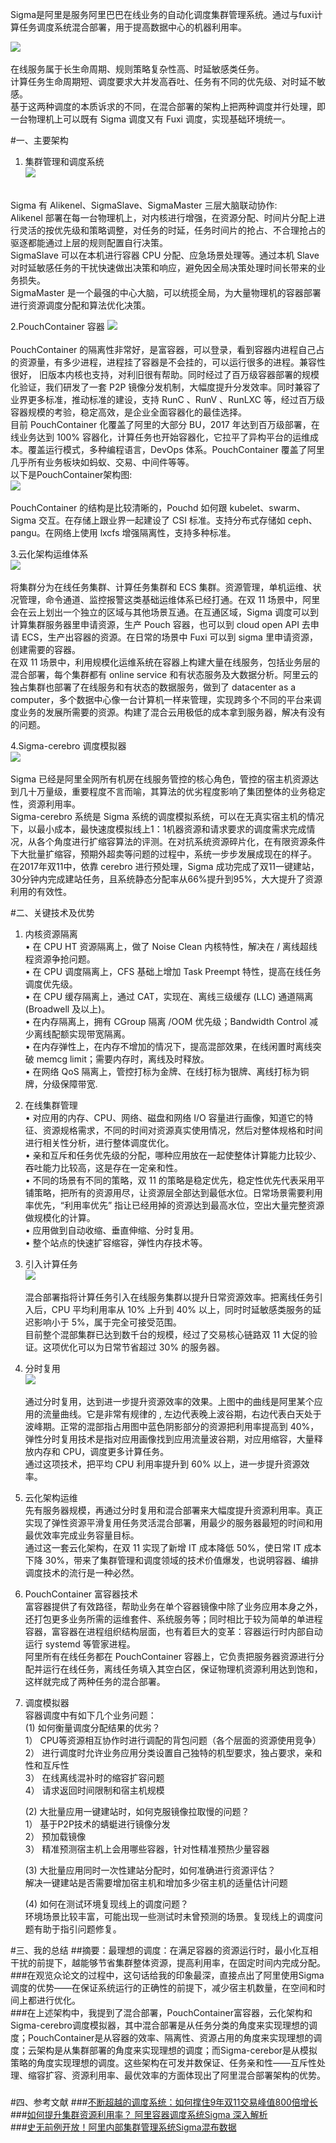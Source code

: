Sigma是阿里是服务阿里巴巴在线业务的自动化调度集群管理系统。通过与fuxi计算任务调度系统混合部署，用于提高数据中心的机器利用率。</br>

![](PPT/sheep1998_0.png)</br></br>
在线服务属于长生命周期、规则策略复杂性高、时延敏感类任务。</br>
计算任务生命周期短、调度要求大并发高吞吐、任务有不同的优先级、对时延不敏感。</br>
基于这两种调度的本质诉求的不同，在混合部署的架构上把两种调度并行处理，即一台物理机上可以既有 Sigma 调度又有 Fuxi 调度，实现基础环境统一。</br>

#一、主要架构
1. 集群管理和调度系统</br>
![](PPT/sheep1998_1.png)</br></br>

Sigma 有 Alikenel、SigmaSlave、SigmaMaster 三层大脑联动协作:</br>
Alikenel 部署在每一台物理机上，对内核进行增强，在资源分配、时间片分配上进行灵活的按优先级和策略调整，对任务的时延，任务时间片的抢占、不合理抢占的驱逐都能通过上层的规则配置自行决策。</br>
SigmaSlave 可以在本机进行容器 CPU 分配、应急场景处理等。通过本机 Slave 对时延敏感任务的干扰快速做出决策和响应，避免因全局决策处理时间长带来的业务损失。</br>
SigmaMaster 是一个最强的中心大脑，可以统揽全局，为大量物理机的容器部署进行资源调度分配和算法优化决策。</br>

2.PouchContainer 容器
![](PPT/sheep1998_2.png)</br></br>
PouchContainer 的隔离性非常好，是富容器，可以登录，看到容器内进程自己占的资源量，有多少进程，进程挂了容器是不会挂的，可以运行很多的进程。兼容性很好， 旧版本内核也支持，对利旧很有帮助。同时经过了百万级容器部署的规模化验证，我们研发了一套 P2P 镜像分发机制，大幅度提升分发效率。同时兼容了业界更多标准，推动标准的建设，支持 RunC 、RunV 、RunLXC 等，经过百万级容器规模的考验，稳定高效，是企业全面容器化的最佳选择。</br>
目前 PouchContainer 化覆盖了阿里的大部分 BU，2017 年达到百万级部署，在线业务达到 100% 容器化，计算任务也开始容器化，它拉平了异构平台的运维成本。覆盖运行模式，多种编程语言，DevOps 体系。PouchContainer 覆盖了阿里几乎所有业务板块如蚂蚁、交易、中间件等等。</br>
以下是PouchContainer架构图:</br>
![](PPT/sheep1998_3.png)</br></br>
PouchContainer 的结构是比较清晰的，Pouchd 如何跟 kubelet、swarm、Sigma 交互。在存储上跟业界一起建设了 CSI 标准。支持分布式存储如 ceph、pangu。在网络上使用 lxcfs 增强隔离性，支持多种标准。</br>

3.云化架构运维体系</br>
![](PPT/sheep1998_4.png)</br></br>
将集群分为在线任务集群、计算任务集群和 ECS 集群。资源管理，单机运维、状况管理，命令通道、监控报警这类基础运维体系已经打通。在双 11 场景中，阿里会在云上划出一个独立的区域与其他场景互通。在互通区域，Sigma 调度可以到计算集群服务器里申请资源，生产 Pouch 容器，也可以到 cloud open API 去申请 ECS，生产出容器的资源。在日常的场景中 Fuxi 可以到 sigma 里申请资源，创建需要的容器。</br>
在双 11 场景中，利用规模化运维系统在容器上构建大量在线服务，包括业务层的混合部署，每个集群都有 online service 和有状态服务及大数据分析。阿里云的独占集群也部署了在线服务和有状态的数据服务，做到了 datacenter as a computer，多个数据中心像一台计算机一样来管理，实现跨多个不同的平台来调度业务的发展所需要的资源。构建了混合云用极低的成本拿到服务器，解决有没有的问题。</br>

4.Sigma-cerebro 调度模拟器</br>
![](PPT/sheep1998_5.jpg)</br></br>
Sigma 已经是阿里全网所有机房在线服务管控的核心角色，管控的宿主机资源达到几十万量级，重要程度不言而喻，其算法的优劣程度影响了集团整体的业务稳定性，资源利用率。</br>
Sigma-cerebro 系统是 Sigma 系统的调度模拟系统，可以在无真实宿主机的情况下，以最小成本，最快速度模拟线上1：1机器资源和请求要求的调度需求完成情况，从各个角度进行扩缩容算法的评测。在对抗系统资源碎片化，在有限资源条件下大批量扩缩容，预期外超卖等问题的过程中，系统一步步发展成现在的样子。</br>
在2017年双11中，依靠 cerebro 进行预处理，Sigma 成功完成了双11一键建站，30分钟内完成建站任务，且系统静态分配率从66%提升到95%，大大提升了资源利用的有效性。</br>

#二、关键技术及优势
1. 内核资源隔离</br>
• 在 CPU HT 资源隔离上，做了 Noise Clean 内核特性，解决在 / 离线超线程资源争抢问题。</br>
• 在 CPU 调度隔离上，CFS 基础上增加 Task Preempt 特性，提高在线任务调度优先级。</br>
• 在 CPU 缓存隔离上，通过 CAT，实现在、离线三级缓存 (LLC) 通道隔离 (Broadwell 及以上)。</br>
• 在内存隔离上，拥有 CGroup 隔离 /OOM 优先级；Bandwidth Control 减少离线配额实现带宽隔离。</br>
• 在内存弹性上，在内存不增加的情况下，提高混部效果，在线闲置时离线突破 memcg limit；需要内存时，离线及时释放。</br>
• 在网络 QoS 隔离上，管控打标为金牌、在线打标为银牌、离线打标为铜牌，分级保障带宽.

2. 在线集群管理</br>
• 对应用的内存、CPU、网络、磁盘和网络 I/O 容量进行画像，知道它的特征、资源规格需求，不同的时间对资源真实使用情况，然后对整体规格和时间进行相关性分析，进行整体调度优化。</br>
• 亲和互斥和任务优先级的分配，哪种应用放在一起使整体计算能力比较少、吞吐能力比较高，这是存在一定亲和性。</br>
• 不同的场景有不同的策略，双 11 的策略是稳定优先，稳定性优先代表采用平铺策略，把所有的资源用尽，让资源层全部达到最低水位。日常场景需要利用率优先，“利用率优先” 指让已经用掉的资源达到最高水位，空出大量完整资源做规模化的计算。</br>
• 应用做到自动收缩、垂直伸缩、分时复用。</br>
• 整个站点的快速扩容缩容，弹性内存技术等。</br>

3. 引入计算任务</br>
![](PPT/sheep1998_6.png)</br></br>
混合部署指将计算任务引入在线服务集群以提升日常资源效率。把离线任务引入后，CPU 平均利用率从 10% 上升到 40% 以上，同时时延敏感类服务的延迟影响小于 5%，属于完全可接受范围。</br>
目前整个混部集群已达到数千台的规模，经过了交易核心链路双 11 大促的验证。这项优化可以为日常节省超过 30% 的服务器。</br>

4. 分时复用</br>
![](PPT/sheep1998_7.png)</br></br>
通过分时复用，达到进一步提升资源效率的效果。上图中的曲线是阿里某个应用的流量曲线。它是非常有规律的 , 左边代表晚上波谷期，右边代表白天处于波峰期。正常的混部指占用图中蓝色阴影部分的资源把利用率提高到 40%，弹性分时复用技术是指对应用画像找到应用流量波谷期，对应用缩容，大量释放内存和 CPU，调度更多计算任务。</br>
通过这项技术，把平均 CPU 利用率提升到 60% 以上，进一步提升资源效率。</br>

5. 云化架构运维</br>
先有服务器规模，再通过分时复用和混合部署来大幅度提升资源利用率。真正实现了弹性资源平滑复用任务灵活混合部署，用最少的服务器最短的时间和用最优效率完成业务容量目标。</br>
通过这一套云化架构，在双 11 实现了新增 IT 成本降低 50%，使日常 IT 成本下降 30%，带来了集群管理和调度领域的技术价值爆发，也说明容器、编排调度技术的流行是一种必然。</br>

6. PouchContainer 富容器技术</br>
富容器提供了有效路径，帮助业务在单个容器镜像中除了业务应用本身之外，还打包更多业务所需的运维套件、系统服务等；同时相比于较为简单的单进程容器，富容器在进程组织结构层面，也有着巨大的变革：容器运行时内部自动运行 systemd 等管家进程。</br>
阿里所有在线任务都在 PouchContainer 容器上，它负责把服务器资源进行分配并运行在线任务，离线任务填入其空白区，保证物理机资源利用达到饱和，这样就完成了两种任务的混合部署。</br>

7. 调度模拟器</br>
容器调度中有如下几个业务问题：</br>
	(1) 如何衡量调度分配结果的优劣？</br>
	1）	CPU等资源相互协作时进行调配的背包问题（各个层面的资源使用竞争）</br>
    2）	进行调度时允许业务应用分类设置自己独特的机型要求，独占要求，亲和性和互斥性</br>
	3）	在线离线混补时的缩容扩容问题</br>
	4）	请求返回时间限制和宿主机规模</br>
	
	(2) 大批量应用一键建站时，如何克服镜像拉取慢的问题？</br>
	1）	基于P2P技术的蜻蜓进行镜像分发</br>
	2）	预加载镜像</br>
	3）	精准预测宿主机上会用哪些容器，针对性精准预热少量容器</br>

	(3) 大批量应用同时一次性建站分配时，如何准确进行资源评估？</br>
	解决一键建站是否需要增加宿主机和增加多少宿主机的适量估计问题</br>

	(4) 如何在测试环境复现线上的调度问题？</br>
	环境场景比较丰富，可能出现一些测试时未曾预测的场景。复现线上的调度问题有助于指引问题修复。</br>

#三、我的总结
##摘要：最理想的调度：在满足容器的资源运行时，最小化互相干扰的前提下，越能够节省集群整体资源，提高利用率，在固定时间内完成分配。</br>
###在观览众论文的过程中，这句话给我的印象最深，直接点出了阿里使用Sigma调度的优势——在保证系统运行的正确性的前提下，减少宿主机数量，在空间和时间上都进行优化。</br>
###在上述架构中，我提到了混合部署，PouchContainer富容器，云化架构和Sigma-cerebro调度模拟器，其中混合部署是从任务分类的角度来实现理想的调度；PouchContainer是从容器的效率、隔离性、资源占用的角度来实现理想的调度；云架构是从集群部署的角度来实现理想的调度；而Sigma-cerebor是从模拟策略的角度实现理想的调度。这些架构在可发并数保证、任务亲和性——互斥性处理、缩容扩容、资源利用率、最优效率的方面体现出了阿里混合部署架构的优势。</br>
###

#四、参考文献
###[不断超越的调度系统：如何撑住9年双11交易峰值800倍增长](https://yq.aliyun.com/articles/628778?spm=a2c4e.11163080.searchblog.21.121b2ec1Ew9s9y)</br>
###[如何提升集群资源利用率？ 阿里容器调度系统Sigma 深入解析](https://yq.aliyun.com/articles/515296?spm=5176.10695662.1996646101.searchclickresult.667e7061eHVq25)</br>
###[史无前例开放！阿里内部集群管理系统Sigma混布数据](https://yq.aliyun.com/articles/196244?utm_content=m_30013)</br>
</br></br></br></br></br>

